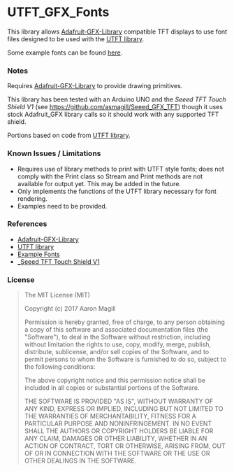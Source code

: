 UTFT_GFX_Fonts
==============

This library allows [Adafruit-GFX-Library](https://github.com/adafruit/Adafruit-GFX-Library) compatible TFT displays to use font files designed to be used with the [UTFT library](http://www.rinkydinkelectronics.com/library.php?id=51).

Some example fonts can be found [here](http://www.rinkydinkelectronics.com/r_fonts.php).

### Notes

Requires [Adafruit-GFX-Library](https://github.com/adafruit/Adafruit-GFX-Library) to provide drawing primitives.

This library has been tested with an Arduino UNO and the _Seeed TFT Touch Shield V1_ (see https://github.com/asmagill/Seeed_GFX_TFT) though it uses stock Adafruit_GFX library calls so it should work with any supported TFT shield.

Portions based on code from [UTFT library](http://www.rinkydinkelectronics.com/library.php?id=51).

### Known Issues / Limitations

* Requires use of library methods to print with UTFT style fonts; does not comply with the Print class so Stream and Print methods are not available for output yet.  This may be added in the future.
* Only implements the functions of the UTFT library necessary for font rendering.
* Examples need to be provided.

### References
* [Adafruit-GFX-Library](https://github.com/adafruit/Adafruit-GFX-Library)
* [UTFT library](http://www.rinkydinkelectronics.com/library.php?id=51)
* [Example Fonts](http://www.rinkydinkelectronics.com/r_fonts.php)
* [_Seeed TFT Touch Shield V1](https://github.com/asmagill/Seeed_GFX_TFT)

### License

> The MIT License (MIT)
>
> Copyright (c) 2017 Aaron Magill
>
> Permission is hereby granted, free of charge, to any person obtaining a copy of this software and associated documentation files (the "Software"), to deal in the Software without restriction, including without limitation the rights to use, copy, modify, merge, publish, distribute, sublicense, and/or sell copies of the Software, and to permit persons to whom the Software is furnished to do so, subject to the following conditions:
>
> The above copyright notice and this permission notice shall be included in all copies or substantial portions of the Software.
>
> THE SOFTWARE IS PROVIDED "AS IS", WITHOUT WARRANTY OF ANY KIND, EXPRESS OR IMPLIED, INCLUDING BUT NOT LIMITED TO THE WARRANTIES OF MERCHANTABILITY, FITNESS FOR A PARTICULAR PURPOSE AND NONINFRINGEMENT. IN NO EVENT SHALL THE AUTHORS OR COPYRIGHT HOLDERS BE LIABLE FOR ANY CLAIM, DAMAGES OR OTHER LIABILITY, WHETHER IN AN ACTION OF CONTRACT, TORT OR OTHERWISE, ARISING FROM, OUT OF OR IN CONNECTION WITH THE SOFTWARE OR THE USE OR OTHER DEALINGS IN THE SOFTWARE.
